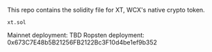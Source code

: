 This repo contains the solidity file for XT, WCX's native crypto token.

    xt.sol
    
 Mainnet deployment: TBD
 Ropsten deployment: 0x673C7E48b5B21256FB2122Bc3F10d4be1ef9b352
 
